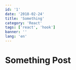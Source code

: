```yaml
---
id: '1'
date: '2018-02-24'
title: 'Something'
category: 'React'
tags: ['react', 'hook']
banner: ''
lang: 'en'
---
```


# Something Post
